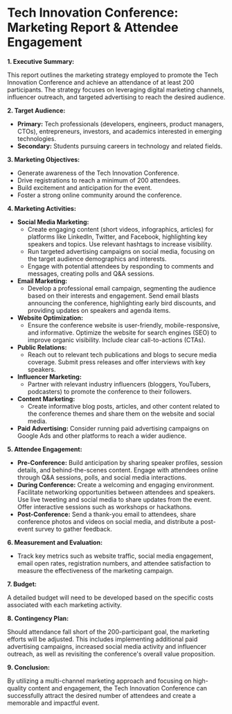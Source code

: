 # Tech Innovation Conference: Marketing Report & Attendee Engagement

**1. Executive Summary:**

This report outlines the marketing strategy employed to promote the Tech Innovation Conference and achieve an attendance of at least 200 participants.  The strategy focuses on leveraging digital marketing channels, influencer outreach, and targeted advertising to reach the desired audience.


**2. Target Audience:**

*   **Primary:** Tech professionals (developers, engineers, product managers, CTOs), entrepreneurs, investors, and academics interested in emerging technologies.
*   **Secondary:** Students pursuing careers in technology and related fields.

**3. Marketing Objectives:**

*   Generate awareness of the Tech Innovation Conference.
*   Drive registrations to reach a minimum of 200 attendees.
*   Build excitement and anticipation for the event.
*   Foster a strong online community around the conference.

**4. Marketing Activities:**

* **Social Media Marketing:**
    *   Create engaging content (short videos, infographics, articles) for platforms like LinkedIn, Twitter, and Facebook, highlighting key speakers and topics.  Use relevant hashtags to increase visibility.
    *   Run targeted advertising campaigns on social media, focusing on the target audience demographics and interests.
    *   Engage with potential attendees by responding to comments and messages, creating polls and Q&A sessions.
* **Email Marketing:**
    *   Develop a professional email campaign, segmenting the audience based on their interests and engagement.  Send email blasts announcing the conference, highlighting early bird discounts, and providing updates on speakers and agenda items.
* **Website Optimization:**
    *   Ensure the conference website is user-friendly, mobile-responsive, and informative.  Optimize the website for search engines (SEO) to improve organic visibility. Include clear call-to-actions (CTAs).
* **Public Relations:**
    *   Reach out to relevant tech publications and blogs to secure media coverage. Submit press releases and offer interviews with key speakers.
* **Influencer Marketing:**
    *   Partner with relevant industry influencers (bloggers, YouTubers, podcasters) to promote the conference to their followers.
* **Content Marketing:**
    *   Create informative blog posts, articles, and other content related to the conference themes and share them on the website and social media.
* **Paid Advertising:**  Consider running paid advertising campaigns on Google Ads and other platforms to reach a wider audience.

**5. Attendee Engagement:**

*   **Pre-Conference:**  Build anticipation by sharing speaker profiles, session details, and behind-the-scenes content. Engage with attendees online through Q&A sessions, polls, and social media interactions.
*   **During Conference:**  Create a welcoming and engaging environment. Facilitate networking opportunities between attendees and speakers.  Use live tweeting and social media to share updates from the event.  Offer interactive sessions such as workshops or hackathons.
*   **Post-Conference:**  Send a thank-you email to attendees, share conference photos and videos on social media, and distribute a post-event survey to gather feedback.

**6. Measurement and Evaluation:**

*   Track key metrics such as website traffic, social media engagement, email open rates, registration numbers, and attendee satisfaction to measure the effectiveness of the marketing campaign.

**7. Budget:**

A detailed budget will need to be developed based on the specific costs associated with each marketing activity.

**8. Contingency Plan:**

Should attendance fall short of the 200-participant goal, the marketing efforts will be adjusted. This includes implementing additional paid advertising campaigns, increased social media activity and influencer outreach, as well as revisiting the conference's overall value proposition.


**9. Conclusion:**

By utilizing a multi-channel marketing approach and focusing on high-quality content and engagement, the Tech Innovation Conference can successfully attract the desired number of attendees and create a memorable and impactful event.
```